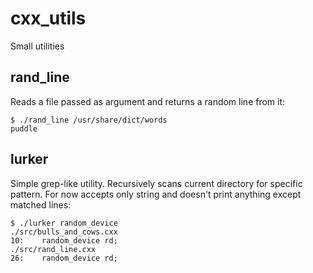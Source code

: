 # cxx_utils
Small utilities

## rand_line

Reads a file passed as argument and returns a random line from it:

    $ ./rand_line /usr/share/dict/words
    puddle

## lurker

Simple grep-like utility. Recursively scans current directory for specific
pattern. For now accepts only string and doesn't print anything except matched
lines:

    $ ./lurker random_device
    ./src/bulls_and_cows.cxx
    10:    random_device rd;
    ./src/rand_line.cxx
    26:    random_device rd;

